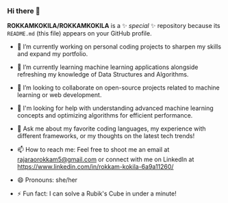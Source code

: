 ### Hi there 👋

**ROKKAMKOKILA/ROKKAMKOKILA** is a ✨ _special_ ✨ repository because its `README.md` (this file) appears on your GitHub profile.


- 🔭 I’m currently working on personal coding projects to sharpen my skills and expand my portfolio.
- 🌱 I’m currently learning machine learning applications alongside refreshing my knowledge of Data Structures and Algorithms.

- 👯 I’m looking to collaborate on open-source projects related to machine learning or web development.
- 🤔 I'm looking for help with understanding advanced machine learning concepts and optimizing algorithms for efficient performance.
- 💬 Ask me about my favorite coding languages, my experience with different frameworks, or my thoughts on the latest tech trends!
- 📫 How to reach me: Feel free to shoot me an email at rajaraorokkam5@gmail.com or connect with me on LinkedIn at https://www.linkedin.com/in/rokkam-kokila-6a9a11260/
- 😄 Pronouns: she/her 
- ⚡ Fun fact:  I can solve a Rubik's Cube in under a minute!

